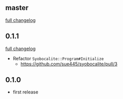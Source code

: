 ## master
[full changelog](https://github.com/sue445/syobocalite/compare/v0.1.1...master)

## 0.1.1
[full changelog](https://github.com/sue445/syobocalite/compare/v0.1.0...v0.1.1)

* Refactor `Syobocalite::Program#Initialize`
  * https://github.com/sue445/syobocalite/pull/3

## 0.1.0
* first release
